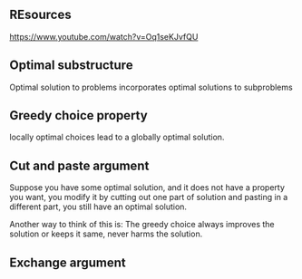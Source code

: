 
## REsources

https://www.youtube.com/watch?v=Oq1seKJvfQU

## Optimal substructure

Optimal solution to problems incorporates optimal solutions to subproblems

## Greedy choice property

locally optimal choices lead to a globally optimal solution.

## Cut and paste argument

Suppose you have some optimal solution,
and it does not have  a property you want,
you modify it by cutting out one part of solution and pasting in a different part, you still have an optimal solution.

Another way to think of this is:
The greedy choice always improves the solution or keeps it same, never harms the solution.

## Exchange argument



